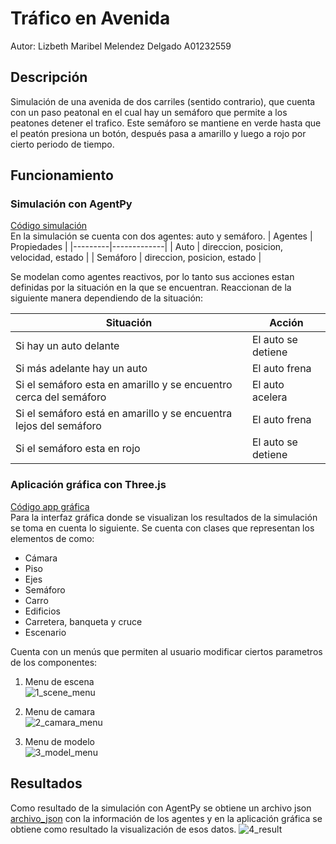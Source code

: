 # Tráfico en Avenida
Autor: Lizbeth Maribel Melendez Delgado A01232559
## Descripción
Simulación de una avenida de dos carriles (sentido contrario), que cuenta con un paso peatonal en el cual hay un semáforo que permite a los peatones detener el trafico. Este semáforo se mantiene en verde hasta que el peatón presiona un botón, después pasa a amarillo y luego a rojo por cierto periodo de tiempo.


## Funcionamiento
### Simulación con AgentPy
[Código simulación]()  
En la simulación se cuenta con dos agentes: auto y semáforo.
| Agentes | Propiedades | 
|---------|-------------|
| Auto    | direccion, posicion, velocidad, estado |
| Semáforo | direccion, posicion, estado |

Se modelan como agentes reactivos, por lo tanto sus acciones estan definidas por la situación en la que se encuentran. Reaccionan de la siguiente manera dependiendo de la situación:

| Situación | Acción |
|-----------|--------|
|Si hay un auto delante |El auto se detiene|
|Si más adelante hay un auto|El auto  frena|
|Si el semáforo esta en amarillo y se encuentro cerca del semáforo|El auto acelera|
|Si el semáforo está en amarillo y se encuentra lejos del semáforo|El auto frena|
|Si el semáforo esta en rojo|El auto se detiene|

### Aplicación gráfica con Three.js
[Código app gráfica](https://github.com/marmelendez/modelado_avenida/blob/main/index.html)  
Para la interfaz gráfica donde se visualizan los resultados de la simulación se toma en cuenta lo siguiente. Se cuenta con clases que representan los elementos de como:
- Cámara
- Piso
- Ejes
- Semáforo
- Carro
- Edificios
- Carretera, banqueta y cruce
- Escenario

Cuenta con un menús que permiten al usuario modificar ciertos parametros de los componentes:
1. Menu de escena  
![1_scene_menu](https://user-images.githubusercontent.com/57516503/143173005-83a425a4-7493-44c7-aa2a-2535f9b59970.gif)

2. Menu de camara  
![2_camara_menu](https://user-images.githubusercontent.com/57516503/143173070-f1deae15-76ad-46e4-a39c-28fd74116a06.gif)

3. Menu de modelo  
![3_model_menu](https://user-images.githubusercontent.com/57516503/143173077-580c0579-545e-45ca-b2e1-50014d8acca3.gif)

## Resultados
Como resultado de la simulación con AgentPy se obtiene un archivo json [archivo_json](https://github.com/marmelendez/modelado_avenida/blob/main/data.json) con la información de los agentes y en la aplicación gráfica se obtiene como resultado la visualización de esos datos. 
![4_result](https://user-images.githubusercontent.com/57516503/143173362-7a97ce63-0cec-4b03-9390-a286df3c78a0.gif)



